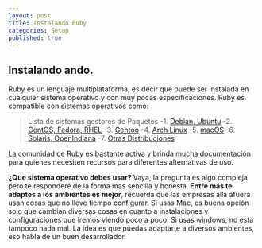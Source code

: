 ```yaml
---
layout: post
title: Instalando Ruby
categories: Setup
published: true
---
```


## Instalando ando.


Ruby es un lenguaje multiplataforma, es decir que puede ser instalada en cualquier sistema operativo y con muy pocas especificaciones. Ruby es compatible con sistemas operativos como:

> Lista de sistemas gestores de Paquetes
-1. [Debian, Ubuntu](https://www.ruby-lang.org/es/documentation/installation/#apt)
-2. [CentOS, Fedora, RHEL](https://www.ruby-lang.org/es/documentation/installation/#apt)
-3. [Gentoo](https://www.ruby-lang.org/es/documentation/installation/#portage)
-4. [Arch Linux](https://www.ruby-lang.org/es/documentation/installation/#pacman)
-5. [macOS](https://www.ruby-lang.org/es/documentation/installation/#homebrew)
-6. [Solaris, OpenIndiana](https://www.ruby-lang.org/es/documentation/installation/#solaris)
-7. [Otras Distribuciones](https://www.ruby-lang.org/es/documentation/installation/#solaris)


La comunidad de Ruby es bastante activa y brinda mucha documentación para quienes necesiten recursos para diferentes alternativas de uso. 

<strong>¿Que sistema operativo debes usar? </strong> Vaya, la pregunta es algo compleja pero te responderé de la forma mas sencilla y honesta.<strong> Entre más te adaptes a los ambientes es mejor</strong>, recuerda que las empresas allá afuera usan cosas que no lleve tiempo configurar. Si usas Mac, es buena opción solo que cambian diversas cosas en cuanto a instalaciones y configuraciones que iremos viendo poco a poco. Si usas windows, no esta tampoco nada mal. La idea es que puedas adaptarte a diversos ambientes, eso habla de un buen desarrollador.
